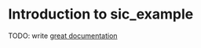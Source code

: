 # Introduction to sic_example

TODO: write [great documentation](http://jacobian.org/writing/what-to-write/)
